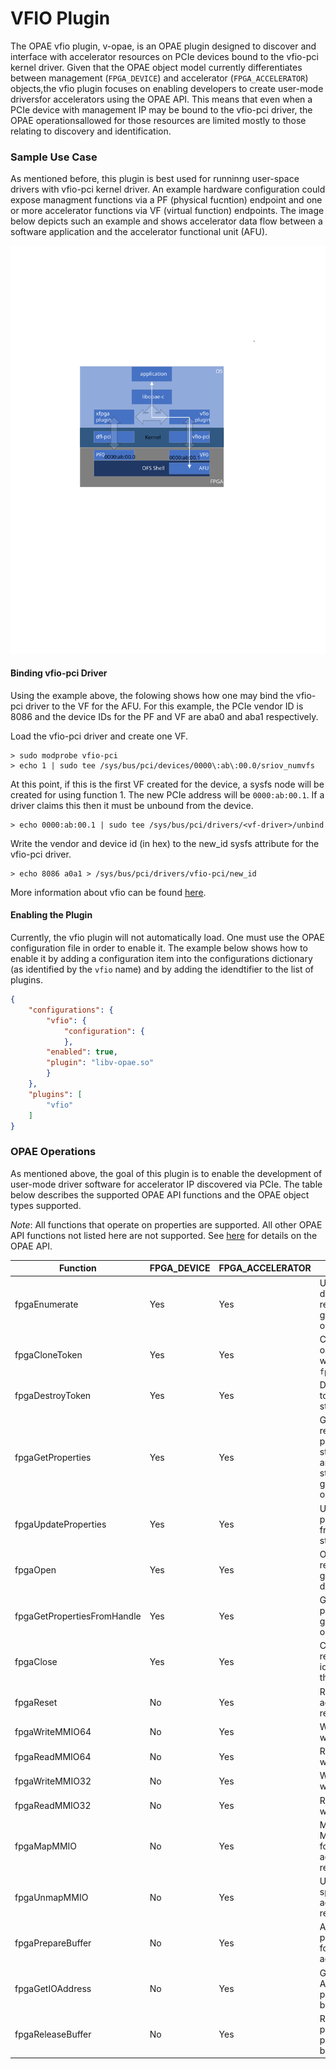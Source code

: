 # VFIO Plugin

The OPAE vfio plugin, v-opae, is an OPAE plugin designed to discover and
interface with accelerator resources on PCIe devices bound to the vfio-pci
kernel driver. Given that the OPAE object model currently differentiates
between management (`FPGA_DEVICE`) and accelerator (`FPGA_ACCELERATOR`)
objects,the vfio plugin focuses on enabling developers to create user-mode
driversfor accelerators using the OPAE API. This means that even when a PCIe
device with management IP may be bound to the vfio-pci driver, the OPAE
operationsallowed for those resources are limited mostly to those relating
to discovery and identification.

### Sample Use Case
As mentioned before, this plugin is best used for runninng user-space
drivers with vfio-pci kernel driver. An example hardware configuration
could expose managment functions via a PF (physical fucntion) endpoint
and one or more accelerator functions via VF (virtual function) endpoints.
The image below depicts such an example and shows accelerator data flow
between a software application and the accelerator functional unit (AFU).

![sample use case](vfio-plugin-example.svg)

#### Binding vfio-pci Driver
Using the example above, the folowing shows how one may bind the vfio-pci
driver to the VF for the AFU. For this example, the PCIe vendor ID is 8086
and the device IDs for the PF and VF are aba0 and aba1 respectively.

Load the vfio-pci driver and create one VF.
```shell
> sudo modprobe vfio-pci
> echo 1 | sudo tee /sys/bus/pci/devices/0000\:ab\:00.0/sriov_numvfs
```

At this point, if this is the first VF created for the device, a
sysfs node will be created for using function 1. The new PCIe
address will be `0000:ab:00.1`. If a driver claims this then it
must be unbound from the device.
```shell
> echo 0000:ab:00.1 | sudo tee /sys/bus/pci/drivers/<vf-driver>/unbind
```

Write the vendor and device id (in hex) to the new_id sysfs attribute
for the vfio-pci driver.
```shell
> echo 8086 a0a1 > /sys/bus/pci/drivers/vfio-pci/new_id
```

More information about vfio can be found
[here](https://www.kernel.org/doc/Documentation/vfio.txt).

#### Enabling the Plugin
Currently, the vfio plugin will not automatically load. One must use the OPAE
configuration file in order to enable it. The example below shows how to
enable it by adding a configuration item into the configurations dictionary
(as identified by the `vfio` name) and by adding the idendtifier to the list
of plugins.

```json
{
    "configurations": {
        "vfio": {
            "configuration": {
            },
        "enabled": true,
        "plugin": "libv-opae.so"
        }
    },
    "plugins": [
        "vfio"
    ]
}
```

### OPAE Operations
As mentioned above, the goal of this plugin is to enable the development of
user-mode driver software for accelerator IP discovered via PCIe.
The table below describes the supported OPAE API functions and the OPAE
object types supported.

_Note_: All functions that operate on properties are supported. All other OPAE API
functions not listed here are not supported.
See [here](https://opae.github.io/latest/docs/fpga_api/fpga_api.html) for details
on the OPAE API.

Function  | FPGA_DEVICE | FPGA_ACCELERATOR | Notes
----------|-------------|------------------|------
fpgaEnumerate |  Yes | Yes | Used to discover resources and get token objects.
fpgaCloneToken |  Yes | Yes | Clone a token object created with `fpgaEnumerate`.
fpgaDestroyToken |  Yes | Yes | Destroys a token data structure.
fpgaGetProperties |  Yes | Yes | Get new resource properties structure or an updated structure given a token object.
fpgaUpdateProperties |  Yes | Yes | Update properties from a token structure.
fpgaOpen  | Yes | Yes | Open a resource and get a handle data structure.
fpgaGetPropertiesFromHandle |  Yes | Yes | Get resource properties given a handle object.
fpgaClose | Yes | Yes | Close a resource identified by the handle.
fpgaReset |  No | Yes | Reset accelerator resource.
fpgaWriteMMIO64 |  No | Yes | Write 64-bit word.
fpgaReadMMIO64 |  No | Yes | Read 64-bit word.
fpgaWriteMMIO32 |  No | Yes | Write 32-bit word.
fpgaReadMMIO32 |  No | Yes | Read 32-bit word.
fpgaMapMMIO |  No | Yes | Map and get MMIO pointer for an accelerator resource.
fpgaUnmapMMIO |  No | Yes | Unmap MMIO space for accelerator resource.
fpgaPrepareBuffer |  No | Yes | Allocate and prepare buffer for use by accelerator.
fpgaGetIOAddress |  No | Yes | Get the IO Address of a prepared buffer.
fpgaReleaseBuffer |  No | Yes | Release a previously prepared buffer.

